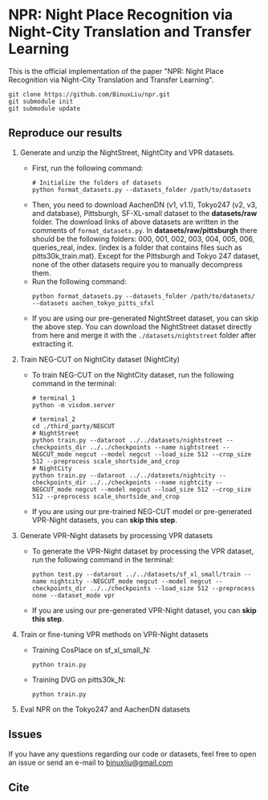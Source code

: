 # NPR: Night Place Recognition via Night-City Translation and Transfer Learning

This is the official implementation of the paper "NPR: Night Place Recognition via Night-City Translation and Transfer Learning".

```shell
git clone https://github.com/BinuxLiu/npr.git
git submodule init
git submodule update
```

## Reproduce our results

1. Generate and unzip the NightStreet, NightCity and VPR datasets.
    * First, run the following command:
        ```shell
        # Initialize the folders of datasets
        python format_datasets.py --datasets_folder /path/to/datasets
        ```
    * Then, you need to download AachenDN (v1, v1.1), Tokyo247 (v2, v3, and database), Pittsburgh, SF-XL-small dataset to the **datasets/raw** folder.
      The download links of above datasets are written in the comments of `format_datasets.py`.
      In **datasets/raw/pittsburgh** there should be the following folders: 000, 001, 002, 003, 004, 005, 006, queries_real, index. (index is a folder that contains files such as pitts30k_train.mat).
      Except for the Pittsburgh and Tokyo 247 dataset, none of the other datasets require you to manually decompress them.
    * Run the following command:
        ```shell
        python format_datasets.py --datasets_folder /path/to/datasets/ --datasets aachen_tokyo_pitts_sfxl
        ```
    * If you are using our pre-generated NightStreet dataset, you can skip the above step. You can download the NightStreet dataset directly from here and merge it with the `./datasets/nightstreet` folder after extracting it.

2. Train NEG-CUT on NightCity dataset (NightCity)
    * To train NEG-CUT on the NightCity dataset, run the following command in the terminal:
        ```shell
        # terminal_1
        python -m visdom.server
        ```
        ```shell
        # terminal_2
        cd ./third_party/NEGCUT
        # NightStreet
        python train.py --dataroot ../../datasets/nightstreet --checkpoints_dir ../../checkpoints --name nightstreet --NEGCUT_mode negcut --model negcut --load_size 512 --crop_size 512 --preprocess scale_shortside_and_crop
        # NightCity
        python train.py --dataroot ../../datasets/nightcity --checkpoints_dir ../../checkpoints --name nightcity --NEGCUT_mode negcut --model negcut --load_size 512 --crop_size 512 --preprocess scale_shortside_and_crop
        ```
    * If you are using our pre-trained NEG-CUT model or pre-generated VPR-Night datasets, you can **skip this step**.

3. Generate VPR-Night datasets by processing VPR datasets
    * To generate the VPR-Night dataset by processing the VPR dataset, run the following command in the terminal:

        ```shell
        python test.py --dataroot ../../datasets/sf_xl_small/train --name nightcity --NEGCUT_mode negcut --model negcut --checkpoints_dir ../../checkpoints --load_size 512 --preprocess none --dataset_mode vpr
        ```
    * If you are using our pre-generated VPR-Night dataset, you can **skip this step**.

4. Train or fine-tuning VPR methods on VPR-Night datasets
    * Training CosPlace on sf_xl_small_N:
        ```shell
        python train.py
        ```
    * Training DVG on pitts30k_N:
        ```shell
        python train.py
        ```

5. Eval NPR on the Tokyo247 and AachenDN datasets

## Issues

If you have any questions regarding our code or datasets, feel free to open an issue or send an e-mail to binuxliu@gmail.com

## Cite




